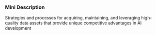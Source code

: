 ### Mini Description

Strategies and processes for acquiring, maintaining, and leveraging high-quality data assets that provide unique competitive advantages in AI development
